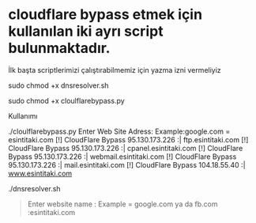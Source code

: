 # cloudflare bypass etmek için kullanılan iki ayrı script bulunmaktadır.

İlk başta scriptlerimizi çalıştırabilmemiz için  yazma izni vermeliyiz

sudo chmod +x dnsresolver.sh

sudo chmod +x  cloulflarebypass.py

Kullanımı 

./cloulflarebypass.py 
Enter Web Site Adress: Example:google.com = esintitaki.com
[!] CloudFlare Bypass 95.130.173.226 :| ftp.esintitaki.com
[!] CloudFlare Bypass 95.130.173.226 :| cpanel.esintitaki.com
[!] CloudFlare Bypass 95.130.173.226 :| webmail.esintitaki.com
[!] CloudFlare Bypass 95.130.173.226 :| mail.esintitaki.com
[!] CloudFlare Bypass 104.18.55.40 :| www.esintitaki.com



./dnsresolver.sh 
      
> Enter website name : Example =  google.com  ya da  fb.com :esintitaki.com
